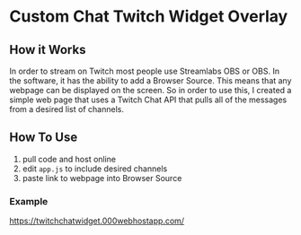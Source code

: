 # Custom Chat Twitch Widget Overlay

## How it Works
In order to stream on Twitch most people use Streamlabs OBS or OBS. 
In the software, it has the ability to add a Browser Source.
This means that any webpage can be displayed on the screen.
So in order to use this, I created a simple web page that uses a
Twitch Chat API that pulls all of the messages from a desired list of channels.



## How To Use
1. pull code and host online
2. edit `app.js` to include desired channels
3. paste link to webpage into Browser Source

### Example
https://twitchchatwidget.000webhostapp.com/
